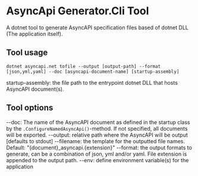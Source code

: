 # AsyncApi Generator.Cli Tool
A dotnet tool to generate AsyncAPI specification files based of dotnet DLL (The application itself).

## Tool usage
```
dotnet asyncapi.net tofile --output [output-path] --format [json,yml,yaml] --doc [asyncapi-document-name] [startup-assembly]
```
startup-assembly: the file path to the entrypoint dotnet DLL that hosts AsyncAPI document(s).

## Tool options
--doc: The name of the AsyncAPI document as defined in the startup class by the ```.ConfigureNamedAsyncApi()```-method. If not specified, all documents will be exported.
--output: relative path where the AsyncAPI will be output [defaults to stdout]
--filename: the template for the outputted file names. Default: "{document}_asyncapi.{extension}"
--format: the output formats to generate, can be a combination of json, yml and/or yaml. File extension is appended to the output path.
--env: define environment variable(s) for the application
